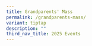 ```yaml
---
title: Grandparents' Mass
permalink: /grandparents-mass/
variant: tiptap
description: ""
third_nav_title: 2025 Events
---
```

